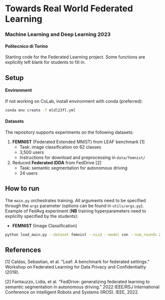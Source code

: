 # Towards Real World Federated Learning
### Machine Learning and Deep Learning 2023
#### Politecnico di Torino
Starting code for the Federated Learning project. Some functions are explicitly left blank for students to fill in.

## Setup
#### Environment
If not working on CoLab, install environment with conda (preferred): 
```bash 
conda env create -f mldl23fl.yml
```

#### Datasets
The repository supports experiments on the following datasets:
1. **FEMNIST** (Federated Extended MNIST) from LEAF benchmark [1]
   - Task: image classification on 62 classes
   - 3,500 users
   - Instructions for download and preprocessing in ```data/femnist/``` 
2. Reduced **Federated IDDA** from FedDrive [2]
   - Task: semantic segmentation for autonomous driving
   - 24 users

## How to run
The ```main.py``` orchestrates training. All arguments need to be specified through the ```args``` parameter (options can be found in ```utils/args.py```).
Example of FedAvg experiment (**NB** training hyperparameters need to explicitly specified by the students):

- **FEMNIST** (Image Classification)
```bash
python load_main.py --dataset femnist --niid --model cnn --num_rounds 200 --num_epochs 1 --clients_per_round 5 --bs 4 --lr 0.001 --test_interval 10 --data_portion 25 --method fedoptz --alpha 0.2
```

## References
[1] Caldas, Sebastian, et al. "Leaf: A benchmark for federated settings." Workshop on Federated Learning for Data Privacy and Confidentiality (2019). 

[2] Fantauzzo, Lidia, et al. "FedDrive: generalizing federated learning to semantic segmentation in autonomous driving." 2022 IEEE/RSJ International Conference on Intelligent Robots and Systems (IROS). IEEE, 2022.
